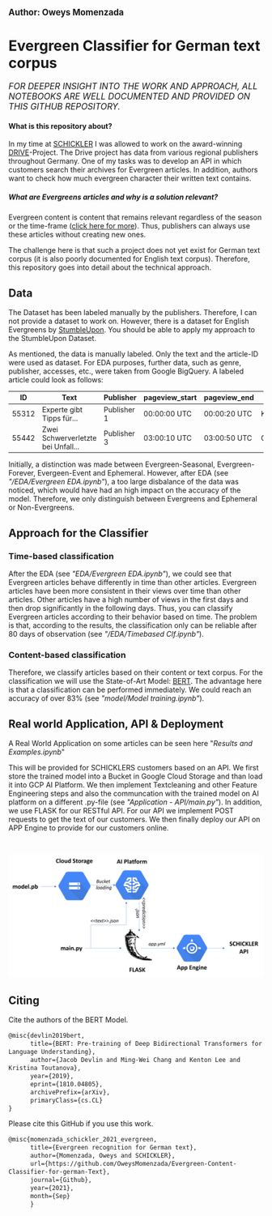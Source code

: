 <big><b> Author: Oweys Momenzada </big></b>

# Evergreen Classifier for German text corpus
<big><i> FOR DEEPER INSIGHT INTO THE WORK AND APPROACH, ALL NOTEBOOKS ARE WELL DOCUMENTED AND PROVIDED ON THIS GITHUB REPOSITORY. </i></big>

#### What is this repository about?
In my time at <a href="https://www.schickler.de/">SCHICKLER</a> I was allowed to work on the award-winning <a href="https://www.presseportal.de/pm/8218/4932175">DRIVE</a>-Project.
The Drive project has data from various regional publishers throughout Germany. 
One of my tasks was to develop an API in which customers search their archives for Evergreen articles. In addition, authors want to check how much evergreen character their written text contains.

##### What are Evergreens articles and why is a solution relevant?

Evergreen content is content that remains relevant regardless of the season or the time-frame (<a href="https://www.brainlabsdigital.com/blog/what-is-evergreen-content/#:~:text=Evergreen%20content%20definition,that%20never%20lose%20their%20leaves.">click here for more</a>). Thus, publishers can always use these articles without creating new ones. 

The challenge here is that such a project does not yet exist for German text corpus (it is also poorly documented for English text corpus). 
Therefore, this repository goes into detail about the technical approach. 

## Data
The Dataset has been labeled manually by the publishers. Therefore, I can not provide a dataset to work on. However, there is a dataset for English Evergreens
by <a href="https://www.kaggle.com/c/stumbleupon">StumbleUpon</a>. You should be able to apply my approach to the StumbleUpon Dataset.

As mentioned, the data is manually labeled. Only the text and the article-ID were used as dataset. For EDA purposes, further data, such as genre, publisher, accesses, etc., were taken from Google BigQuery. A labeled article could look as follows:


| ID | Text | Publisher  | pageview_start |  pageview_end  | genre | topic | label |
| ------------- | ------------- |------------- | ------------- |------------- | ------------- | ------------- | ------------- | 
| 55312 | Experte gibt Tipps für...  | Publisher 1  | 00:00:00 UTC | 00:00:20 UTC | Kultur | Tipps | Evergreen |
| 55442  | Zwei Schwerverletzte bei Unfall... | Publisher 3 | 03:00:10 UTC | 03:00:50 UTC | Gesellschaft | Nachrichten |  Ephemeral | 

Initially, a distinction was made between Evergreen-Seasonal, Evergreen-Forever, Evergeen-Event and Ephemeral.  However, after EDA (see <i>"/EDA/Evergreen EDA.ipynb"</i>), a too large disbalance of the data was noticed, which would have had an high impact on the accuracy of the model. Therefore, we only distinguish between Evergreens and Ephemeral or Non-Evergreens.

## Approach for the Classifier

### Time-based classification
After the EDA (see <i>"EDA/Evergreen EDA.ipynb"</i>), we could see that Evergreen articles behave differently in time than other articles. Evergreen articles have been more consistent in their views over time than other articles. Other articles have a high number of views in the first days and then drop significantly in the following days. Thus, you can classify Evergreen articles according to their behavior based on time. The problem is that, according to the results, the classification only can be reliable after 80 days of observation (see <i>"/EDA/Timebased Clf.ipynb"</i>). 

### Content-based classification
Therefore, we classify articles based on their content or text corpus. For the classification we will use the State-of-Art Model: <a href="https://arxiv.org/abs/1810.04805">BERT</a>. The advantage here is that a classification can be performed immediately. We could reach an accuracy of over 83% (see <i>"model/Model training.ipynb"</i>). 


## Real world Application, API & Deployment

A Real World Application on some articles can be seen  here "<i>Results and Examples.ipynb</i>"

This will be provided for SCHICKLERS customers based on an API. We first store the trained model into a Bucket in Google Cloud Storage and than load it into GCP AI Platform. We then implement Textcleaning and other Feature Engineering steps and also the communcation with the trained model on AI platform on a different .py-file (see <i>"Application - API/main.py"</i>). In addition, we use FLASK for our RESTful API. For our API we implement POST requests to get the text of our customers. We then finally deploy our API on APP Engine to provide for our customers online. 

&nbsp;

![Workflow](https://github.com/OweysMomenzada/Evergreen-Content-Classifier-for-german-Text/blob/main/EDA/images/Worfklow.png)


## Citing

Cite the authors of the BERT Model.
``` 
@misc{devlin2019bert,
      title={BERT: Pre-training of Deep Bidirectional Transformers for Language Understanding}, 
      author={Jacob Devlin and Ming-Wei Chang and Kenton Lee and Kristina Toutanova},
      year={2019},
      eprint={1810.04805},
      archivePrefix={arXiv},
      primaryClass={cs.CL}
}
```

Please cite this GitHub if you use this work.
```
@misc{momenzada_schickler_2021_evergreen, 
      title={Evergreen recognition for German text}, 
      author={Momenzada, Oweys and SCHICKLER}, 
      url={https://github.com/OweysMomenzada/Evergreen-Content-Classifier-for-german-Text}, 
      journal={Github}, 
      year={2021}, 
      month={Sep}
      } 
```
